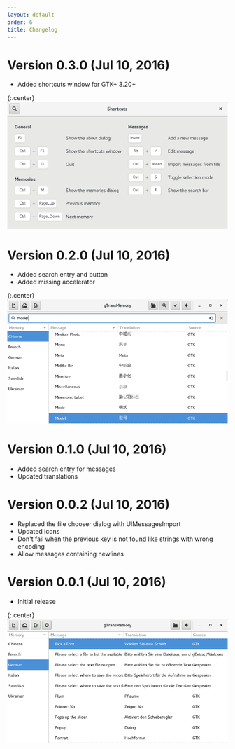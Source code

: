 ```yaml
---
layout: default
order: 6
title: Changelog
---
```

# Version 0.3.0 (Jul 10, 2016)

* Added shortcuts window for GTK+ 3.20+

{:.center}
![Shortcuts window for gTransMemory 0.3.0](/resources/gtransmemory/archive/0.3.0/english/shortcuts.png)

# Version 0.2.0 (Jul 10, 2016)

* Added search entry and button
* Added missing accelerator

{:.center}
![Search entry for gTransMemory 0.2.0](/resources/gtransmemory/archive/0.2.0/english/search.png)

# Version 0.1.0 (Jul 10, 2016)

* Added search entry for messages
* Updated translations

# Version 0.0.2 (Jul 10, 2016)

* Replaced the file chooser dialog with UIMessagesImport
* Updated icons
* Don't fail when the previous key is not found like strings with wrong encoding
* Allow messages containing newlines

# Version 0.0.1 (Jul 10, 2016)

* Initial release

{:.center}
![Main window for gTransMemory 0.0.1](/resources/gtransmemory/archive/0.0.1/english/main.png)